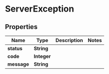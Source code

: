 

# ServerException

## Properties

Name | Type | Description | Notes
------------ | ------------- | ------------- | -------------
**status** | **String** |  | 
**code** | **Integer** |  | 
**message** | **String** |  | 



